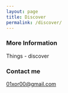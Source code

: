 ```yaml
---
layout: page
title: Discover
permalink: /discover/
---
```



### More Information

Things - discover

### Contact me

[01xor00@gmail.com](mailto:01xor00@gmail.com)
